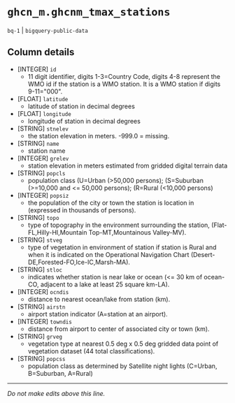 # `ghcn_m.ghcnm_tmax_stations`
`bq-1` | `bigquery-public-data`

## Column details
* [INTEGER]   `id`
  - 11 digit identifier, digits 1-3=Country Code, digits 4-8 represent the WMO id if the station is a WMO station. It is a WMO station if digits 9-11="000".
* [FLOAT]     `latitude`
  - latitude of station in decimal degrees
* [FLOAT]     `longitude`
  - longitude of station in decimal degrees
* [STRING]    `stnelev`
  - the station elevation in meters. -999.0 = missing.
* [STRING]    `name`
  - station name
* [INTEGER]   `grelev`
  - station elevation in meters estimated from gridded digital terrain data
* [STRING]    `popcls`
  - population class (U=Urban (>50,000 persons); (S=Suburban (>=10,000 and <= 50,000 persons); (R=Rural (<10,000 persons)
* [INTEGER]   `popsiz`
  - the population of the city or town the station is location in (expressed in thousands of persons).
* [STRING]    `topo`
  - type of topography in the environment surrounding the station, (Flat-FL,Hilly-HI,Mountain Top-MT,Mountainous Valley-MV).
* [STRING]    `stveg`
  - type of vegetation in environment of station if station is Rural and when it is indicated on the Operational Navigation Chart (Desert-DE,Forested-FO,Ice-IC,Marsh-MA).
* [STRING]    `stloc`
  - indicates whether station is near lake or ocean (<= 30 km of ocean-CO, adjacent to a lake at least 25 square km-LA).
* [INTEGER]   `ocndis`
  - distance to nearest ocean/lake from station (km).
* [STRING]    `airstn`
  - airport station indicator (A=station at an airport).
* [INTEGER]   `towndis`
  - distance from airport to center of associated city or town (km).
* [STRING]    `grveg`
  - vegetation type at nearest 0.5 deg x 0.5 deg gridded data point of vegetation dataset (44 total classifications).
* [STRING]    `popcss`
  - population class as determined by Satellite night lights (C=Urban, B=Suburban, A=Rural)

-------------------------------------------------------------------------------
*Do not make edits above this line.*
